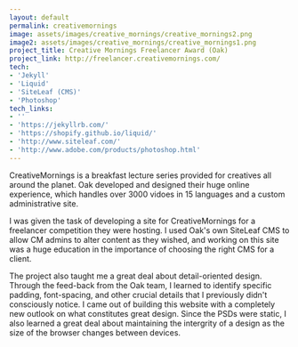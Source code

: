 ```yaml
---
layout: default
permalink: creativemornings
image: assets/images/creative_mornings/creative_mornings2.png
image2: assets/images/creative_mornings/creative_mornings1.png
project_title: Creative Mornings Freelancer Award (Oak)
project_link: http://freelancer.creativemornings.com/
tech:
- 'Jekyll'
- 'Liquid'
- 'SiteLeaf (CMS)'
- 'Photoshop'
tech_links:
- ''
- 'https://jekyllrb.com/'
- 'https://shopify.github.io/liquid/'
- 'http://www.siteleaf.com/'
- 'http://www.adobe.com/products/photoshop.html'
---
```


CreativeMornings is a breakfast lecture series provided for creatives all around the planet. Oak developed and designed their huge online experience, which handles over 3000 vidoes in 15 languages and a custom administrative site.

I was given the task of developing a site for CreativeMornings for a freelancer competition they were hosting. I used Oak's own SiteLeaf CMS to allow CM admins to alter content as they wished, and working on this site was a huge education in the importance of choosing the right CMS for a client.

The project also taught me a great deal about detail-oriented design. Through the feed-back from the Oak team, I learned to identify specific padding, font-spacing, and other crucial details that I previously didn't consciously notice. I came out of building this website with a completely new outlook on what constitutes great design. Since the PSDs were static, I also learned a great deal about maintaining the intergrity of a design as the size of the browser changes between devices.
